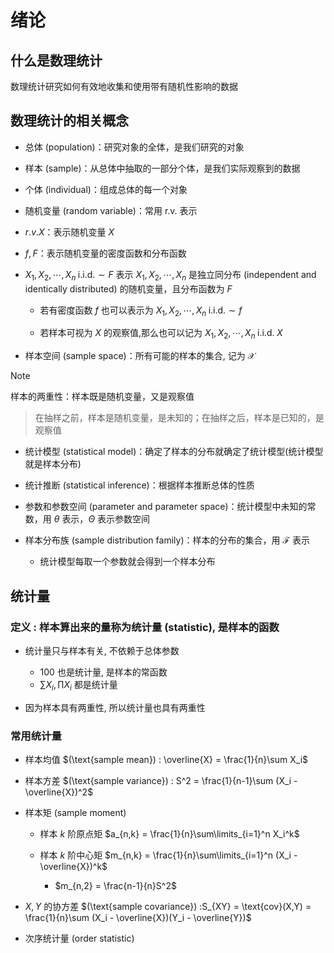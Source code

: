 # 绪论

## 什么是数理统计

数理统计研究如何有效地收集和使用带有随机性影响的数据


## 数理统计的相关概念

- 总体 $(\text{population})$：研究对象的全体，是我们研究的对象

- 样本 $(\text{sample})$：从总体中抽取的一部分个体，是我们实际观察到的数据

- 个体 $(\text{individual})$：组成总体的每一个对象

- 随机变量 $(\text{random variable})$：常用 $\text{ r.v. }$ 表示

- $r.v. X$：表示随机变量 $X$

- $f,F$：表示随机变量的密度函数和分布函数

- $X_1,X_2,\cdots,X_n\; \text{i.i.d.} \sim F$ 表示 $X_1,X_2,\cdots,X_n$ 是独立同分布 $\text{(independent and identically distributed)}$ 的随机变量，且分布函数为 $F$

    - 若有密度函数 $f$ 也可以表示为 $X_1,X_2,\cdots,X_n\; \text{i.i.d.} \sim f$
    
    - 若样本可视为 $X$ 的观察值,那么也可以记为 $X_1,X_2,\cdots,X_n \;\text{i.i.d.} \;X$

- 样本空间 $(\text{sample space})$：所有可能的样本的集合, 记为 $\mathscr{X}$

> [!NOTE]
> 样本的两重性：样本既是随机变量，又是观察值
>> 在抽样之前，样本是随机变量，是未知的；在抽样之后，样本是已知的，是观察值


- 统计模型 $(\text{statistical model})$：确定了样本的分布就确定了统计模型(统计模型就是样本分布)

- 统计推断 $(\text{statistical inference})$：根据样本推断总体的性质

- 参数和参数空间 $(\text{parameter and parameter space})$：统计模型中未知的常数，用 $\theta$ 表示，$\Theta$ 表示参数空间
    
- 样本分布族 $(\text{sample distribution family})$：样本的分布的集合，用 $\mathscr{F}$ 表示

  - 统计模型每取一个参数就会得到一个样本分布


## 统计量

### 定义 : 样本算出来的量称为统计量 $(\text{statistic})$, 是样本的函数

- 统计量只与样本有关, 不依赖于总体参数

    - 100 也是统计量, 是样本的常函数
    - $\sum X_i,\prod X_i$ 都是统计量


- 因为样本具有两重性, 所以统计量也具有两重性

### 常用统计量

- 样本均值 $(\text{sample mean}) : \overline{X} = \frac{1}{n}\sum X_i$

- 样本方差 $(\text{sample variance}) : S^2 = \frac{1}{n-1}\sum (X_i - \overline{X})^2$

- 样本矩 $(\text{sample moment})$

    - 样本 $k$ 阶原点矩 $a_{n,k} = \frac{1}{n}\sum\limits_{i=1}^n X_i^k$
    - 样本 $k$ 阶中心矩 $m_{n,k} = \frac{1}{n}\sum\limits_{i=1}^n (X_i - \overline{X})^k$
        
        - $m_{n,2} = \frac{n-1}{n}S^2$

- $X,Y$ 的协方差 $(\text{sample covariance}) :S_{XY} = \text{cov}(X,Y) = \frac{1}{n}\sum (X_i - \overline{X})(Y_i - \overline{Y})$

- 次序统计量 $(\text{order statistic})$ 






























